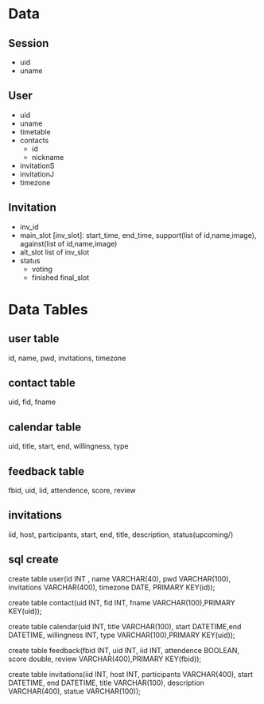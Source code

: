 # Data
## Session
+ uid
+ uname

## User
+ uid
+ uname
+ timetable
+ contacts
  + id
  + nickname
+ invitationS
+ invitationJ
+ timezone

## Invitation
+ inv_id
+ main_slot
  [inv_slot]: start_time, end_time, support(list of id,name,image), against(list of id,name,image)
+ alt_slot
  list of inv_slot
+ status
  + voting
  + finished
    final_slot


# Data Tables

## user table
id, name, pwd, invitations, timezone

## contact table
uid, fid, fname

## calendar table
uid, title, start, end, willingness, type

## feedback table
fbid, uid, iid, attendence, score, review

## invitations
iid, host, participants, start, end, title, description, status(upcoming/)



## sql create
create table user(id INT , name VARCHAR(40), pwd VARCHAR(100), invitations VARCHAR(400), timezone DATE, PRIMARY KEY(id));

create table contact(uid INT, fid INT, fname VARCHAR(100),PRIMARY KEY(uid));

create table calendar(uid INT, title VARCHAR(100), start DATETIME,end DATETIME, willingness INT, type VARCHAR(100),PRIMARY KEY(uid));

create table feedback(fbid INT, uid INT, iid INT, attendence BOOLEAN, score double,  review VARCHAR(400),PRIMARY KEY(fbid));

create table invitations(iid INT, host INT, participants VARCHAR(400), start DATETIME, end DATETIME, title VARCHAR(100), description VARCHAR(400), statue VARCHAR(100));
